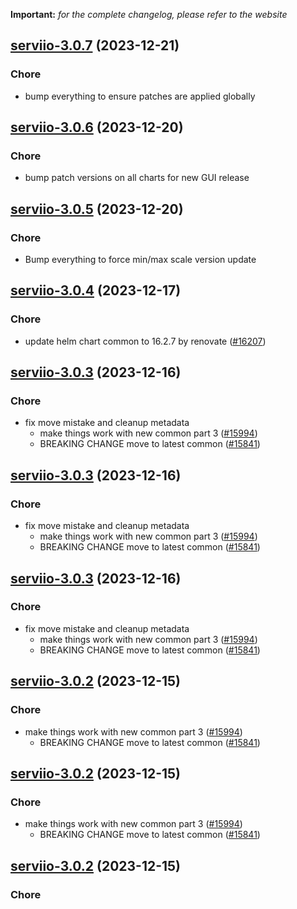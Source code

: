 **Important:**
*for the complete changelog, please refer to the website*




## [serviio-3.0.7](https://github.com/truecharts/charts/compare/serviio-3.0.6...serviio-3.0.7) (2023-12-21)

### Chore

- bump everything to ensure patches are applied globally
  
  


## [serviio-3.0.6](https://github.com/truecharts/charts/compare/serviio-3.0.5...serviio-3.0.6) (2023-12-20)

### Chore

- bump patch versions on all charts for new GUI release
  
  


## [serviio-3.0.5](https://github.com/truecharts/charts/compare/serviio-3.0.4...serviio-3.0.5) (2023-12-20)

### Chore

- Bump everything to force min/max scale version update
  
  


## [serviio-3.0.4](https://github.com/truecharts/charts/compare/serviio-3.0.3...serviio-3.0.4) (2023-12-17)

### Chore

- update helm chart common to 16.2.7 by renovate ([#16207](https://github.com/truecharts/charts/issues/16207))
  
  


## [serviio-3.0.3](https://github.com/truecharts/charts/compare/serviio-2.0.12...serviio-3.0.3) (2023-12-16)

### Chore

- fix move mistake and cleanup metadata
  - make things work with new common part 3 ([#15994](https://github.com/truecharts/charts/issues/15994))
  - BREAKING CHANGE move to latest common ([#15841](https://github.com/truecharts/charts/issues/15841))
  
  


## [serviio-3.0.3](https://github.com/truecharts/charts/compare/serviio-2.0.12...serviio-3.0.3) (2023-12-16)

### Chore

- fix move mistake and cleanup metadata
  - make things work with new common part 3 ([#15994](https://github.com/truecharts/charts/issues/15994))
  - BREAKING CHANGE move to latest common ([#15841](https://github.com/truecharts/charts/issues/15841))
  
  


## [serviio-3.0.3](https://github.com/truecharts/charts/compare/serviio-2.0.12...serviio-3.0.3) (2023-12-16)

### Chore

- fix move mistake and cleanup metadata
  - make things work with new common part 3 ([#15994](https://github.com/truecharts/charts/issues/15994))
  - BREAKING CHANGE move to latest common ([#15841](https://github.com/truecharts/charts/issues/15841))
  
  


## [serviio-3.0.2](https://github.com/truecharts/charts/compare/serviio-2.0.12...serviio-3.0.2) (2023-12-15)

### Chore

- make things work with new common part 3 ([#15994](https://github.com/truecharts/charts/issues/15994))
  - BREAKING CHANGE move to latest common ([#15841](https://github.com/truecharts/charts/issues/15841))
  
  


## [serviio-3.0.2](https://github.com/truecharts/charts/compare/serviio-2.0.12...serviio-3.0.2) (2023-12-15)

### Chore

- make things work with new common part 3 ([#15994](https://github.com/truecharts/charts/issues/15994))
  - BREAKING CHANGE move to latest common ([#15841](https://github.com/truecharts/charts/issues/15841))
  
  


## [serviio-3.0.2](https://github.com/truecharts/charts/compare/serviio-2.0.12...serviio-3.0.2) (2023-12-15)

### Chore

